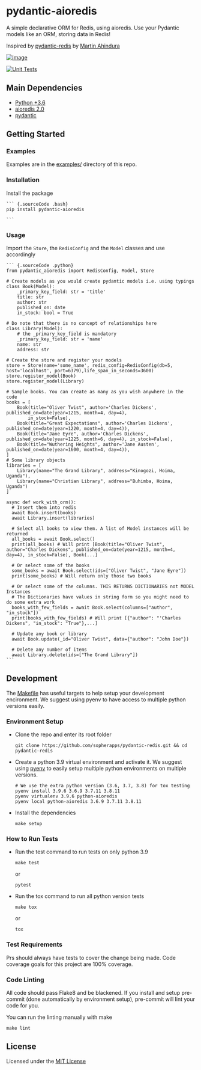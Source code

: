 # pydantic-aioredis

A simple declarative ORM for Redis, using aioredis. Use your Pydantic
models like an ORM, storing data in Redis!

Inspired by
[pydantic-redis](https://github.com/sopherapps/pydantic-redis) by
[Martin Ahindura](https://github.com/Tinitto)

[![image](https://codecov.io/gh/andrewthetechie/pydantic-aioredis/branch/master/graph/badge.svg?token=HXSNB1D4M3)](https://codecov.io/gh/andrewthetechie/pydantic-aioredis)

[![Unit Tests](https://github.com/andrewthetechie/pydantic-aioredis/actions/workflows/run_tests_with_tox.yaml/badge.svg?branch=main)](https://github.com/andrewthetechie/pydantic-aioredis/actions/workflows/run_tests_with_tox.yaml)

## Main Dependencies


-   [Python +3.6](https://www.python.org)
-   [aioredis 2.0](https://aioredis.readthedocs.io/en/latest/)
-   [pydantic](https://github.com/samuelcolvin/pydantic/)

## Getting Started

### Examples
Examples are in the [examples/](./examples) directory of this repo.

### Installation
Install the package

    ``` {.sourceCode .bash}
    pip install pydantic-aioredis

    ```
### Usage
Import the `Store`, the `RedisConfig` and the `Model` classes and use accordingly

    ``` {.sourceCode .python}
    from pydantic_aioredis import RedisConfig, Model, Store

    # Create models as you would create pydantic models i.e. using typings
    class Book(Model):
        _primary_key_field: str = 'title'
        title: str
        author: str
        published_on: date
        in_stock: bool = True

    # Do note that there is no concept of relationships here
    class Library(Model):
        # the _primary_key_field is mandatory
        _primary_key_field: str = 'name'
        name: str
        address: str

    # Create the store and register your models
    store = Store(name='some_name', redis_config=RedisConfig(db=5, host='localhost', port=6379),life_span_in_seconds=3600)
    store.register_model(Book)
    store.register_model(Library)

    # Sample books. You can create as many as you wish anywhere in the code
    books = [
        Book(title="Oliver Twist", author='Charles Dickens', published_on=date(year=1215, month=4, day=4),
            in_stock=False),
        Book(title="Great Expectations", author='Charles Dickens', published_on=date(year=1220, month=4, day=4)),
        Book(title="Jane Eyre", author='Charles Dickens', published_on=date(year=1225, month=6, day=4), in_stock=False),
        Book(title="Wuthering Heights", author='Jane Austen', published_on=date(year=1600, month=4, day=4)),
    ]
    # Some library objects
    libraries = [
        Library(name="The Grand Library", address="Kinogozi, Hoima, Uganda"),
        Library(name="Christian Library", address="Buhimba, Hoima, Uganda")
    ]

    async def work_with_orm():
      # Insert them into redis
      await Book.insert(books)
      await Library.insert(libraries)

      # Select all books to view them. A list of Model instances will be returned
      all_books = await Book.select()
      print(all_books) # Will print [Book(title="Oliver Twist", author="Charles Dickens", published_on=date(year=1215, month=4, day=4), in_stock=False), Book(...]

      # Or select some of the books
      some_books = await Book.select(ids=["Oliver Twist", "Jane Eyre"])
      print(some_books) # Will return only those two books

      # Or select some of the columns. THIS RETURNS DICTIONARIES not MODEL Instances
      # The Dictionaries have values in string form so you might need to do some extra work
      books_with_few_fields = await Book.select(columns=["author", "in_stock"])
      print(books_with_few_fields) # Will print [{"author": "'Charles Dickens", "in_stock": "True"},...]

      # Update any book or library
      await Book.update(_id="Oliver Twist", data={"author": "John Doe"})

      # Delete any number of items
      await Library.delete(ids=["The Grand Library"])
    ```

## Development

The [Makefile](./makefile) has useful targets to help setup your
development encironment. We suggest using pyenv to have access to
multiple python versions easily.

### Environment Setup

-   Clone the repo and enter its root folder

    ``` {.sourceCode .bash}
    git clone https://github.com/sopherapps/pydantic-redis.git && cd pydantic-redis
    ```

-   Create a python 3.9 virtual environment and activate it. We suggest
    using [pyenv](https://github.com/pyenv/pyenv) to easily setup
    multiple python environments on multiple versions.

    ``` {.sourceCode .bash}
    # We use the extra python version (3.6, 3.7, 3.8) for tox testing
    pyenv install 3.9.6 3.6.9 3.7.11 3.8.11
    pyenv virtualenv 3.9.6 python-aioredis
    pyenv local python-aioredis 3.6.9 3.7.11 3.8.11
    ```

-   Install the dependencies

    ``` {.sourceCode .bash}
    make setup
    ```

### How to Run Tests

-   Run the test command to run tests on only python 3.9

    ``` {.sourceCode .bash}
    make test
    ```

    or

    ``` {.sourceCode .bash}
    pytest
    ```

-   Run the tox command to run all python version tests

    ``` {.sourceCode .bash}
    make tox
    ```

    or

    ``` {.sourceCode .base}
    tox
    ```

### Test Requirements

Prs should always have tests to cover the change being made. Code
coverage goals for this project are 100% coverage.

### Code Linting

All code should pass Flake8 and be blackened. If you install and setup
pre-commit (done automatically by environment setup), pre-commit will
lint your code for you.

You can run the linting manually with make

``` {.sourceCode .bash}
make lint
```

License
-------

Licensed under the [MIT License](./LICENSE)
